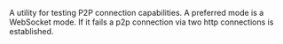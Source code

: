 A utility for testing P2P connection capabilities. A preferred mode is a WebSocket mode. If it fails
a p2p connection via two http connections is established.